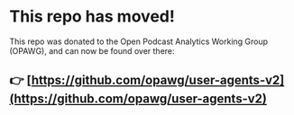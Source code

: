 # This repo has moved!

This repo was donated to the Open Podcast Analytics Working Group (OPAWG), and can now be found over there:

##  👉 [https://github.com/opawg/user-agents-v2](https://github.com/opawg/user-agents-v2)

